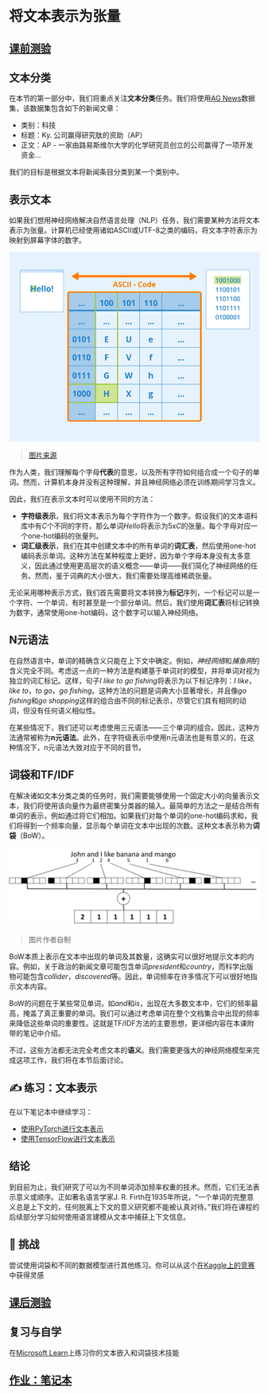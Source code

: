 # 将文本表示为张量

## [课前测验](https://red-field-0a6ddfd03.1.azurestaticapps.net/quiz/113)

## 文本分类

在本节的第一部分中，我们将重点关注**文本分类**任务。我们将使用[AG News](https://www.kaggle.com/amananandrai/ag-news-classification-dataset)数据集，该数据集包含如下的新闻文章：

* 类别：科技
* 标题：Ky. 公司赢得研究肽的资助（AP）
* 正文：AP - 一家由路易斯维尔大学的化学研究员创立的公司赢得了一项开发资金...

我们的目标是根据文本将新闻条目分类到某一个类别中。

## 表示文本

如果我们想用神经网络解决自然语言处理（NLP）任务，我们需要某种方法将文本表示为张量。计算机已经使用诸如ASCII或UTF-8之类的编码，将文本字符表示为映射到屏幕字体的数字。

![展示将字符映射为ASCII和二进制表示的图示](images/ascii-character-map.png)

> [图片来源](https://www.seobility.net/en/wiki/ASCII)

作为人类，我们理解每个字母**代表**的意思，以及所有字符如何组合成一个句子的单词。然而，计算机本身并没有这种理解，并且神经网络必须在训练期间学习含义。

因此，我们在表示文本时可以使用不同的方法：

* **字符级表示**，我们将文本表示为每个字符作为一个数字。假设我们的文本语料库中有*C*个不同的字符，那么单词*Hello*将表示为5x*C*的张量。每个字母对应一个one-hot编码的张量列。
* **词汇级表示**，我们在其中创建文本中的所有单词的**词汇表**，然后使用one-hot编码表示单词。这种方法在某种程度上更好，因为单个字母本身没有太多意义，因此通过使用更高层次的语义概念——单词——我们简化了神经网络的任务。然而，鉴于词典的大小很大，我们需要处理高维稀疏张量。

无论采用哪种表示方式，我们首先需要将文本转换为**标记**序列，一个标记可以是一个字符、一个单词，有时甚至是一个部分单词。然后，我们使用**词汇表**将标记转换为数字，通常使用one-hot编码，这个数字可以输入神经网络。

## N元语法

在自然语言中，单词的精确含义只能在上下文中确定。例如，*神经网络*和*捕鱼网*的含义完全不同。考虑这一点的一种方法是构建基于单词对的模型，并将单词对视为独立的词汇标记。这样，句子*I like to go fishing*将表示为以下标记序列：*I like*，*like to*，*to go*，*go fishing*。这种方法的问题是词典大小显著增长，并且像*go fishing*和*go shopping*这样的组合由不同的标记表示，尽管它们具有相同的动词，但没有任何语义相似性。

在某些情况下，我们还可以考虑使用三元语法——三个单词的组合。因此，这种方法通常被称为**n元语法**。此外，在字符级表示中使用n元语法也是有意义的，在这种情况下，n元语法大致对应于不同的音节。

## 词袋和TF/IDF

在解决诸如文本分类之类的任务时，我们需要能够使用一个固定大小的向量表示文本，我们将使用该向量作为最终密集分类器的输入。最简单的方法之一是结合所有单词的表示，例如通过将它们相加。如果我们对每个单词的one-hot编码求和，我们将得到一个频率向量，显示每个单词在文本中出现的次数。这种文本表示称为**词袋**（BoW）。

![词袋示意图](images/bow.png)

> 图片作者自制

BoW本质上表示在文本中出现的单词及其数量，这确实可以很好地提示文本的内容。例如，关于政治的新闻文章可能包含单词*president*和*country*，而科学出版物可能包含*collider*，*discovered*等。因此，单词频率在许多情况下可以很好地指示文本内容。

BoW的问题在于某些常见单词，如*and*和*is*，出现在大多数文本中，它们的频率最高，掩盖了真正重要的单词。我们可以通过考虑单词在整个文档集合中出现的频率来降低这些单词的重要性。这就是TF/IDF方法的主要思想，更详细内容在本课附带的笔记中介绍。

不过，这些方法都无法完全考虑文本的**语义**。我们需要更强大的神经网络模型来完成这项工作，我们将在本节后面讨论。

## ✍️ 练习：文本表示

在以下笔记本中继续学习：

* [使用PyTorch进行文本表示](TextRepresentationPyTorch.ipynb)
* [使用TensorFlow进行文本表示](TextRepresentationTF.ipynb)

## 结论

到目前为止，我们研究了可以为不同单词添加频率权重的技术。然而，它们无法表示意义或顺序。正如著名语言学家J. R. Firth在1935年所说，“一个单词的完整意义总是上下文的，任何脱离上下文的意义研究都不能被认真对待。”我们将在课程的后续部分学习如何使用语言建模从文本中捕获上下文信息。

## 🚀 挑战

尝试使用词袋和不同的数据模型进行其他练习。你可以从这个[在Kaggle上的竞赛](https://www.kaggle.com/competitions/word2vec-nlp-tutorial/overview/part-1-for-beginners-bag-of-words)中获得灵感

## [课后测验](https://red-field-0a6ddfd03.1.azurestaticapps.net/quiz/213)

## 复习与自学

在[Microsoft Learn](https://docs.microsoft.com/learn/modules/intro-natural-language-processing-pytorch/?WT.mc_id=academic-77998-cacaste)上练习你的文本嵌入和词袋技术技能

## [作业：笔记本](assignment_chs.md)